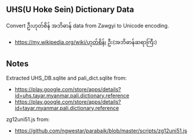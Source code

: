 ## UHS(U Hoke Sein) Dictionary Data

Convert ဦးဟုတ်စိန် အဘိဓာန် data from Zawgyi to Unicode encoding.

* https://my.wikipedia.org/wiki/ဟုတ်​စိန်၊ ဦး(အဘိဓာန်​ဆရာ​ကြီး)

## Notes

Extracted UHS_DB.sqlite and pali_dict.sqlite from:
* https://play.google.com/store/apps/details?id=uhs.tayar.myanmar.pali.dictionary.reference
* https://play.google.com/store/apps/details?id=tayar.myanmar.pali.dictionary.reference

zg12uni51.js from:
* https://github.com/ngwestar/parabaik/blob/master/scripts/zg12uni51.js
